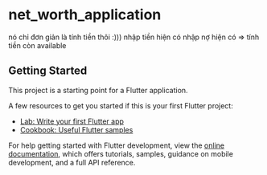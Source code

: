 # net_worth_application

nó chỉ đơn giản là tính tiền thôi :)))
nhập tiền hiện có
nhập nợ hiện có
=> tính tiền còn available

## Getting Started

This project is a starting point for a Flutter application.

A few resources to get you started if this is your first Flutter project:

- [Lab: Write your first Flutter app](https://docs.flutter.dev/get-started/codelab)
- [Cookbook: Useful Flutter samples](https://docs.flutter.dev/cookbook)

For help getting started with Flutter development, view the
[online documentation](https://docs.flutter.dev/), which offers tutorials,
samples, guidance on mobile development, and a full API reference.
